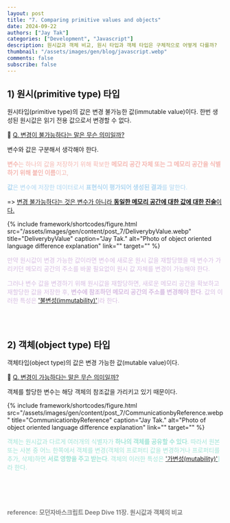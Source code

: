 ```yaml
---
layout: post
title: "7. Comparing primitive values ​​and objects"
date: 2024-09-22
authors: ["Jay Tak"]
categories: ["Development", "Javascript"]
description: 원시값과 객체 비교, 원시 타입과 객체 타입은 구체적으로 어떻게 다를까?
thumbnail: "/assets/images/gen/blog/javascript.webp"
comments: false
subscribe: false
---
```


## 1) 원시(primitive type) 타입

원시타입(primitive type)의 값은 변경 불가능한 값(immutable value)이다. 한번 생성된 원시값은 읽기 전용 값으로서 변경할 수 없다.  <br>

🧐 [ Q. 변경이 불가능하다는 말은 무슨 의미일까?](#) <br>

변수와 값은 구분해서 생각해야 한다. <br>

<span style="color:#f5b7b1">**변수**는 하나의 값을 저장하기 위해 확보한 **메모리 공간 자체 또는 그 메모리 공간을 식별하기 위해 붙인 이름**이고,</span> <br>

<span style="color:#aed6f1">**값**은 변수에 저장한 데이터로서 **표현식이 평가되어 생성된 결과**를 말한다. </span> <br>

=> [변경 불가능하다는 것은 변수가 아니라 **동일한 메모리 공간에 대한 값에 대한 진술**이다. ](#) <br>

{% include framework/shortcodes/figure.html src="/assets/images/gen/content/post_7/DeliverybyValue.webp" title="DeliverybyValue" caption="Jay Tak." alt="Photo of object oriented language difference explanation" link="" target="" %}

<span style ="color: #d7bde2">만약 원시값이 변경 가능한 값이라면 변수에 새로운 원시 값을 재할당했을 때 변수가 가리키던 메모리 공간의 주소를 바꿀 필요없이 원시 값 자체를 변경이 가능해야 한다. </span> <br>

<span style ="color: #d7bde2">그러나 변수 값을 변경하기 위해 원시값을 재할당하면, 새로운 메모리 공간을 확보하고 재할당한 값을 저장한 후, **변수에 참조하던 메모리 공간의 주소를 변경해야 한다**. 값의 이러한 특성은 ['불변성(immutability)'](#)]라 한다. </span>

<br><br>

## 2) 객체(object type) 타입

객체타입(object type)의 값은 변경 가능한 값(mutable value)이다. 

🧐 [ Q. 변경이 가능하다는 말은 무슨 의미일까?](#) <br>

객체를 할당한 변수는 해당 객체의 참조값을 가리키고 있기 때문이다. <br>

{% include framework/shortcodes/figure.html src="/assets/images/gen/content/post_7/CommunicationbyReference.webp" title="CommunicationbyReference" caption="Jay Tak." alt="Photo of object oriented language difference explanation" link="" target="" %}

<span style ="color: #a3e4d7">객체는 원시값과 다르게 여러개의 식별자가 **하나의 객체를 공유할 수 있다**. 따라서 원본 또는 사본 중 어느 한쪽에서 객체를 변경(객체의 프로퍼티 값을 변경하거나 프로퍼티를 추가, 삭제)하면 **서로 영향을 주고 받는다**. 객체의 이러한 특성은 ['가변성(mutability)'](#)]라 한다.  </span> <br>

<br><br><br>

#### <span style="color:grey">reference: 모던자바스크립트 Deep Dive 11장. 원시값과 객체의 비교</span> 